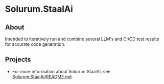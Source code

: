 # Solurum.StaalAi

## About

Intended to iteratively run and combine several LLM's and CI/CD test results for accurate code generation.



## Projects

* For more information about Solurum.StaalAi, see [Solurum.StaalAi/README.md](Solurum.StaalAi/README.md).
